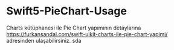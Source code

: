 # Swift5-PieChart-Usage
Charts kütüphanesi ile Pie Chart yapımının detaylarına https://furkansandal.com/swift-uikit-charts-ile-pie-chart-yapimi/ adresinden ulaşabilirsiniz.
 sda
